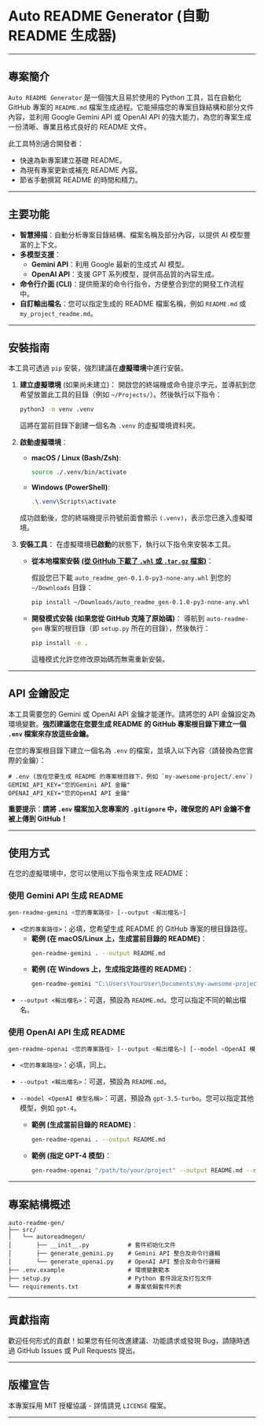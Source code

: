 # Auto README Generator (自動 README 生成器)

-----

## 專案簡介

`Auto README Generator` 是一個強大且易於使用的 Python 工具，旨在自動化 GitHub 專案的 `README.md` 檔案生成過程。它能掃描您的專案目錄結構和部分文件內容，並利用 Google Gemini API 或 OpenAI API 的強大能力，為您的專案生成一份清晰、專業且格式良好的 README 文件。

此工具特別適合開發者：

  * 快速為新專案建立基礎 README。
  * 為現有專案更新或補充 README 內容。
  * 節省手動撰寫 README 的時間和精力。

-----

## 主要功能

  * **智慧掃描**：自動分析專案目錄結構、檔案名稱及部分內容，以提供 AI 模型豐富的上下文。
  * **多模型支援**：
      * **Gemini API**：利用 Google 最新的生成式 AI 模型。
      * **OpenAI API**：支援 GPT 系列模型，提供高品質的內容生成。
  * **命令行介面 (CLI)**：提供簡潔的命令行指令，方便整合到您的開發工作流程中。
  * **自訂輸出檔名**：您可以指定生成的 README 檔案名稱，例如 `README.md` 或 `my_project_readme.md`。

-----

## 安裝指南

本工具可透過 `pip` 安裝，強烈建議在**虛擬環境**中進行安裝。

1.  **建立虛擬環境** (如果尚未建立)：
    開啟您的終端機或命令提示字元，並導航到您希望放置此工具的目錄（例如 `~/Projects/`）。然後執行以下指令：

    ```bash
    python3 -m venv .venv
    ```

    這將在當前目錄下創建一個名為 `.venv` 的虛擬環境資料夾。

2.  **啟動虛擬環境**：

      * **macOS / Linux (Bash/Zsh)**:
        ```bash
        source ./.venv/bin/activate
        ```
      * **Windows (PowerShell)**:
        ```powershell
        .\.venv\Scripts\activate
        ```

    成功啟動後，您的終端機提示符號前面會顯示 `(.venv)`，表示您已進入虛擬環境。


3.  **安裝工具**：
    在虛擬環境**已啟動**的狀態下，執行以下指令來安裝本工具。

      * **從本地檔案安裝 [(從 GitHub 下載了 `.whl` 或 `.tar.gz` 檔案)](https://github.com/szweijin/auto-readme-gen/releases/tag/v0.1.0)**：
        
        假設您已下載 `auto_readme_gen-0.1.0-py3-none-any.whl` 到您的 `~/Downloads` 目錄：
        ```bash
        pip install ~/Downloads/auto_readme_gen-0.1.0-py3-none-any.whl
        ```
      * **開發模式安裝 (如果您從 GitHub 克隆了原始碼)**：
        導航到 `auto-readme-gen` 專案的根目錄（即 `setup.py` 所在的目錄），然後執行：
        ```bash
        pip install -e .
        ```
        這種模式允許您修改原始碼而無需重新安裝。

-----

## API 金鑰設定

本工具需要您的 Gemini 或 OpenAI API 金鑰才能運作。請將您的 API 金鑰設定為環境變數。**強烈建議您在您要生成 README 的 GitHub 專案根目錄下建立一個 `.env` 檔案來存放這些金鑰。**

在您的專案根目錄下建立一個名為 `.env` 的檔案，並填入以下內容（請替換為您實際的金鑰）：

```
# .env (放在您要生成 README 的專案根目錄下，例如 `my-awesome-project/.env`)
GEMINI_API_KEY="您的Gemini API 金鑰"
OPENAI_API_KEY="您的OpenAI API 金鑰"
```

**重要提示**：**請將 `.env` 檔案加入您專案的 `.gitignore` 中，確保您的 API 金鑰不會被上傳到 GitHub！**

-----

## 使用方式

在您的虛擬環境中，您可以使用以下指令來生成 README：

### 使用 Gemini API 生成 README

```bash
gen-readme-gemini <您的專案路徑> [--output <輸出檔名>]
```

  * `<您的專案路徑>`：必填，您希望生成 README 的 GitHub 專案的根目錄路徑。
      * **範例 (在 macOS/Linux 上，生成當前目錄的 README)**：
        ```bash
        gen-readme-gemini . --output README.md
        ```
      * **範例 (在 Windows 上，生成指定路徑的 README)**：
        ```bash
        gen-readme-gemini "C:\Users\YourUser\Documents\my-awesome-project" --output README.md
        ```
  * `--output <輸出檔名>`：可選，預設為 `README.md`。您可以指定不同的輸出檔名。

### 使用 OpenAI API 生成 README

```bash
gen-readme-openai <您的專案路徑> [--output <輸出檔名>] [--model <OpenAI 模型名稱>]
```

  * `<您的專案路徑>`：必填，同上。

  * `--output <輸出檔名>`：可選，預設為 `README.md`。

  * `--model <OpenAI 模型名稱>`：可選，預設為 `gpt-3.5-turbo`。您可以指定其他模型，例如 `gpt-4`。

      * **範例 (生成當前目錄的 README)**：
        ```bash
        gen-readme-openai . --output README.md
        ```
      * **範例 (指定 GPT-4 模型)**：
        ```bash
        gen-readme-openai "/path/to/your/project" --output README.md --model gpt-4
        ```

-----

## 專案結構概述

```
auto-readme-gen/
├── src/
│   └── autoreadmegen/
│       ├── __init__.py           # 套件初始化文件
│       ├── generate_gemini.py    # Gemini API 整合及命令行邏輯
│       └── generate_openai.py    # OpenAI API 整合及命令行邏輯
├── .env.example                  # 環境變數範本
├── setup.py                      # Python 套件設定及打包文件
└── requirements.txt              # 專案依賴套件列表
```

-----

## 貢獻指南

歡迎任何形式的貢獻！如果您有任何改進建議、功能請求或發現 Bug，請隨時透過 GitHub Issues 或 Pull Requests 提出。

-----

## 版權宣告

本專案採用 MIT 授權協議 - 詳情請見 `LICENSE` 檔案。

-----
